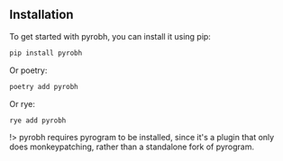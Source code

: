 ## Installation

To get started with pyrobh, you can install it using pip:

```bash
pip install pyrobh
```

Or poetry:

```bash
poetry add pyrobh
```

Or rye:

```bash
rye add pyrobh
```

!> pyrobh requires pyrogram to be installed, since it's a plugin that only does monkeypatching, rather than a standalone fork of pyrogram.